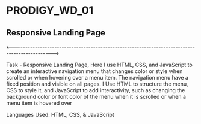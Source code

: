 # PRODIGY_WD_01
## Responsive Landing Page
<---------------------------------------------------------------------------------------------->
<p> Task - Responsive Landing Page, Here I use HTML, CSS, and JavaScript to create an interactive navigation menu that changes color or style when scrolled or when hovering over a menu item. The navigation menu  have a fixed position and visible on all pages. I Use HTML to structure the menu, CSS to style it, and JavaScript to add interactivity, such as changing the background color or font color of the menu when it is scrolled or when a menu item is hovered over </p>

<p> Languages Used: HTML, CSS, & JavaScript </p>

<!--------------------------
                            Developed by Ajay Paudel
                            instagram:heyitsajay
                            linkedin:ajaypaudel                                                                  ----------------------------------->